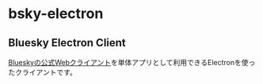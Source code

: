# bsky-electron

## Bluesky Electron Client

[Blueskyの公式Webクライアント](https://staging.bsky.app/)を単体アプリとして利用できるElectronを使ったクライアントです。<br />
